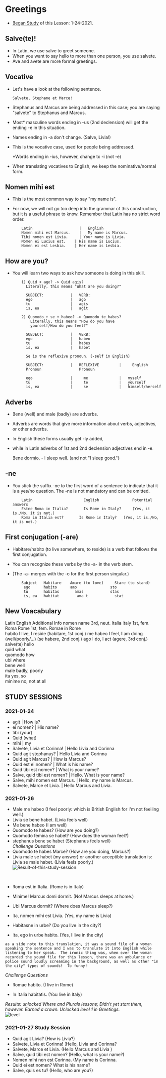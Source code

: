 # Greetings 
* [Began Study](https://github.com/EO4wellness/T-I-L/blob/main/polyglot/la-otra/Latin/Greetings.md#2021-01-24) of this Lesson: 1-24-2021. 


## Salve(te)!
* In Latin, we use salve to greet someone. 
* When you want to say hello to more than one person, you use salvete.
* Ave and avete are more formal greetings.


## Vocative
* Let's have a look at the following sentence.

      Salvete, Stephane et Marce!
      
* Stephanus and Marcus are being addressed in this case; 
you are saying "salvete" to Stephanus and Marcus. 
* Most* masculine words ending in -us (2nd declension) will get the ending -e in this situation. 
* Names ending in -a don't change. (Salve, Livia!)

* This is the vocative case, used for people being addressed.

    *Words ending in -ius, however, change to -i (not -e)

* When translating vocatives to English, we keep the nominative/normal form.


## Nomen mihi est
* This is the most common way to say "my name is". 
* For now, we will not go too deep into the grammar of this construction, 
but it is a useful phrase to know. Remember that Latin has no strict word order.

          Latin 	                |   English
          Nomen mihi est Marcus. 	|   My name is Marcus.
          Tibi nomen est Livia. 	| Your name is Livia.
          Nomen ei Lucius est. 	  | His name is Lucius.
          Nomen ei est Lesbia. 	  | Her name is Lesbia.
          
## How are you?
* You will learn two ways to ask how someone is doing in this skill.

          1) Quid + ago? -> Quid agis?
            Literally, this means "What are you doing?"
            
            SUBJECT:            |   VERB: 
            ego                 |   ago
            tu                  |   agis 
            is, ea              |   agit 
            
          2) Quomodo + se + habeo? -> Quomodo te habes?
              Literally, this means "How do you have 
              yourself/How do you feel?"

            SUBJECT:            |   VERB: 
            ego                 |   habeo 
            tu                  |   habes 
            is, ea              |   habet 
            
            Se is the reflexive pronoun. (-self in English)
            
            SUBJECT:            |   REFLEXIVE         |     English
            Pronoun                 Pronoun
            
            ego                 |     me              |   myself
            tu                  |     te              |   yourself
            is, ea              |     se              |   himself/herself
            
## Adverbs
* Bene (well) and male (badly) are adverbs. 
* Adverbs are words that give more information about verbs, adjectives, or other adverbs. 
* In English these forms usually get -ly added, 
* while in Latin adverbs of 1st and 2nd declension adjectives end in -e.

    Bene dormio. - I sleep well. (and not "I sleep good.")
    
            
##  -ne
* You stick the suffix -ne to the first word of a sentence to indicate 
that it is a yes/no question. The -ne is not mandatory and can be omitted.

          Latin 	                  English           	Potential answers
          Estne Roma in Italia? 	  Is Rome in Italy? 	(Yes, it is./No, it is not.)
          Roma in Italia est? 	    Is Rome in Italy? 	(Yes, it is./No, it is not.)
          
## First conjugation (-are)
* Habitare/habito (to live somewhere, to reside) is a verb that follows the first conjugation. 
* You can recognize these verbs by the -a- in the verb stem. 
* (The -a- merges with the -o for the first person singular.)

          Subject 	Habitare 	Amare (to love) 	Stare (to stand) 	
           ego    	habito    	amo 	          sto 	
           tu 	    habitas 	  amas 	          stas 	
           is, ea 	habitat 	   ama t 	        stat 	



## New Voacabulary 
Latin 	  English 	        Additional Info
nomen 	  name 	            3rd, neut.
Italia  	Italy 	          1st, fem.
Roma 	    Rome 	            1st, fem.
Romae 	  in Rome 	
habito 	  I live, I reside 	(habitare, 1st conj.)
me habeo 	I feel, I am doing (well/poorly/...) 	(se habere, 2nd conj.)
ago 	    I do, I act 	    (agere, 3rd conj.)
salve(te) hello 	
quid    	what 	
quomodo 	how 	
ubi     	where 	
bene    	well 	
male    	badly, poorly 	
ita 	    yes, so 	
minime    no, not at all 	

## STUDY SESSIONS

### 2021-01-24
* agit | How is?
* ei nomen? | His name? 
* tibi (your) 
* Quid (what) 
* mihi | my 
* Salvete, Livia et Corinna! | Hello Livia and Corinna
* Quid agit stephanus? | Hello Livia and Corinna
* Quid agit Marcus? | How is Marcus? 
* Quid est ei nomen? | What is his name? 
* Quid tibi est nomen? | What is your name? 
* Salve, quid tibi est nomen? | Hello. What is your name? 
* Salve, mihi nomen est Marcus. | Hello, my name is Marcus. 
* Salvete, Marce et Livia. | Hello Marcus and Livia. 



### 2021-01-26
* Male me habeo (I feel poorly: which is British English for I'm not feelilng well.) 
* Livia se bene habet. (Livia feels well)
* Me bene habeo (I am well)
* Quomodo te habes?  (How are you doing?) 
* Quomodo femina se habet? (How does the woman feel?) 
* stephanus bene se habet (Stephanus feels well)<br>
*Challenge Questions*<br>
* Quomodo te habes Marce?  (How are you doing, Marcus?)
* Livia male se habet (my answer) or another acceptible translation is: Livia se male habet. (Livia feels poorly.)<br>
![Result-of-this-study-session](https://github.com/EO4wellness/T-I-L/blob/main/polyglot/la-otra/Latin/Images/2021-01-26-results.png)
<br>

* Roma est in Italia. (Rome is in Italy)

* Minime! Marcus domi dormit. (No! Marcus sleeps at home.) 

* Ubi Marcus dormit? (Where does Marcus sleep?)

* Ita, nomen mihi est Livia. (Yes, my name is Livia)

* Habitasne in urbe? (Do you live in the city?) 

* Ita, ego in urbe habito. (Yes, I live in the city)

``as a side note to this translation, it was a sound file of a woman speaking the sentence and I was to translate it into English while listening to her speak.  The ironic thing was, when ever the woman recorded the sound file for this lesson, there was an ambulance or police sound loudly screaming in the background, as well as other "in the city" types of sounds!  To funny! ``
<br>

*Challenge Questions*<br>
* Romae habito.  (I live in Rome)

* In Italia habitatis. (You live in Italy) 

*Results: unlocked Where and Plurals lessons; Didn't yet start them, however.  Earned a crown. Unlocked level 1 in Greetings.*<br>
![level](https://github.com/EO4wellness/T-I-L/blob/main/polyglot/la-otra/Latin/Images/2021-01-26-level2-latin-greetings.jpg)

### 2021-01-27 Study Session 
* Quid agit Livia? (How is Livia?)
* Salvete, Livia et Corinna!  (Hello, Livia and Corinna?
* Salvete, Marce et Livia. (Hello Marcus and Livia )
* Salve, quid tibi est nomen? (Hello, what is your name?)
* Nomen mihi non est Corinna. (My name is Corinna.
* Quid ei est nomen? What is his name?
* Salve, quis es tu? (Hello, who are you?)

